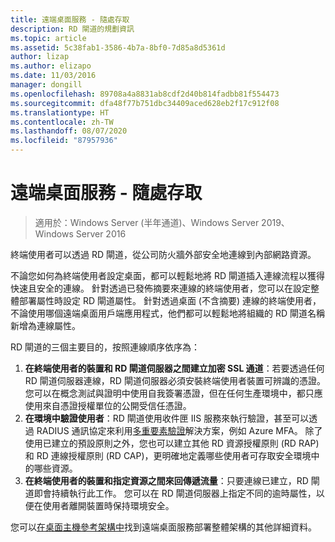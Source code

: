 ```yaml
---
title: 遠端桌面服務 - 隨處存取
description: RD 閘道的規劃資訊
ms.topic: article
ms.assetid: 5c38fab1-3586-4b7a-8bf0-7d85a8d5361d
author: lizap
ms.author: elizapo
ms.date: 11/03/2016
manager: dongill
ms.openlocfilehash: 89708a4a8831ab8cdf2d40b814fadbb81f554473
ms.sourcegitcommit: dfa48f77b751dbc34409aced628eb2f17c912f08
ms.translationtype: HT
ms.contentlocale: zh-TW
ms.lasthandoff: 08/07/2020
ms.locfileid: "87957936"
---
```

# <a name="remote-desktop-services---access-from-anywhere"></a>遠端桌面服務 - 隨處存取

>適用於：Windows Server (半年通道)、Windows Server 2019、Windows Server 2016

終端使用者可以透過 RD 閘道，從公司防火牆外部安全地連線到內部網路資源。

不論您如何為終端使用者設定桌面，都可以輕鬆地將 RD 閘道插入連線流程以獲得快速且安全的連線。 針對透過已發佈摘要來連線的終端使用者，您可以在設定整體部署屬性時設定 RD 閘道屬性。 針對透過桌面 (不含摘要) 連線的終端使用者，不論使用哪個遠端桌面用戶端應用程式，他們都可以輕鬆地將組織的 RD 閘道名稱新增為連線屬性。

RD 閘道的三個主要目的，按照連線順序依序為：
1. **在終端使用者的裝置和 RD 閘道伺服器之間建立加密 SSL 通道**：若要透過任何 RD 閘道伺服器連線，RD 閘道伺服器必須安裝終端使用者裝置可辨識的憑證。 您可以在概念測試與證明中使用自我簽署憑證，但在任何生產環境中，都只應使用來自憑證授權單位的公開受信任憑證。
2. **在環境中驗證使用者**：RD 閘道使用收件匣 IIS 服務來執行驗證，甚至可以透過 RADIUS 通訊協定來利用[多重要素驗證](rds-plan-mfa.md)解決方案，例如 Azure MFA。 除了使用已建立的預設原則之外，您也可以建立其他 RD 資源授權原則 (RD RAP) 和 RD 連線授權原則 (RD CAP)，更明確地定義哪些使用者可存取安全環境中的哪些資源。
3. **在終端使用者的裝置和指定資源之間來回傳遞流量**：只要連線已建立，RD 閘道即會持續執行此工作。 您可以在 RD 閘道伺服器上指定不同的逾時屬性，以便在使用者離開裝置時保持環境安全。

您可以[在桌面主機參考架構中](desktop-hosting-reference-architecture.md)找到遠端桌面服務部署整體架構的其他詳細資料。